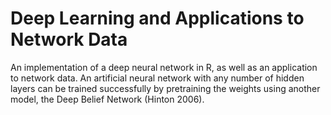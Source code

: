 # Deep Learning and Applications to Network Data
An implementation of a deep neural network in R, as well as an application to network data. An artificial neural network with any number 
of hidden layers can be trained successfully by pretraining the weights using another model, the Deep Belief Network (Hinton 2006). 
